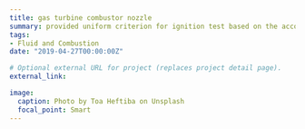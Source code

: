 ```yaml
---
title: gas turbine combustor nozzle
summary: provided uniform criterion for ignition test based on the accomplishment of database and analysis, developed semianalytical correlations for NOx and CO emissions 
tags:
- Fluid and Combustion
date: "2019-04-27T00:00:00Z"

# Optional external URL for project (replaces project detail page).
external_link: 

image:
  caption: Photo by Toa Heftiba on Unsplash
  focal_point: Smart
---
```

